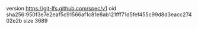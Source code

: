 version https://git-lfs.github.com/spec/v1
oid sha256:950f3e7e2eaf5c91566af1c81e8ab121fff71d5fef455c99d8d3eacc27402e2b
size 3689
